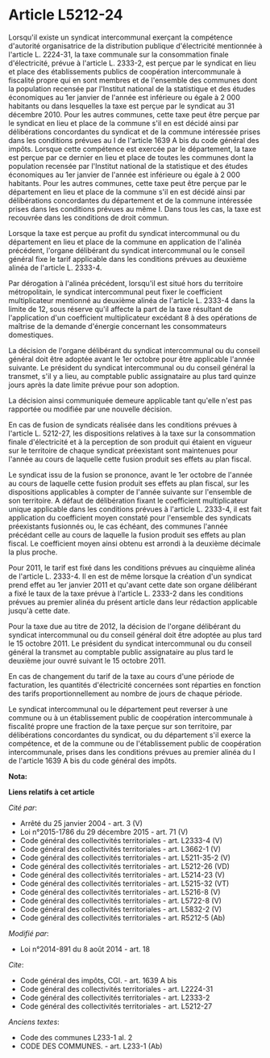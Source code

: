 # Article L5212-24

Lorsqu'il existe un syndicat intercommunal exerçant la compétence d'autorité organisatrice de la distribution publique
d'électricité mentionnée à l'article L. 2224-31, la taxe communale sur la consommation finale d'électricité, prévue à
l'article L. 2333-2, est perçue par le syndicat en lieu et place des établissements publics de coopération intercommunale à
fiscalité propre qui en sont membres et de l'ensemble des communes dont la population recensée par l'Institut national de la
statistique et des études économiques au 1er janvier de l'année est inférieure ou égale à 2 000 habitants ou dans lesquelles
la taxe est perçue par le syndicat au 31 décembre 2010. Pour les autres communes, cette taxe peut être perçue par le syndicat
en lieu et place de la commune s'il en est décidé ainsi par délibérations concordantes du syndicat et de la commune
intéressée prises dans les conditions prévues au I de l'article 1639 A bis du code général des impôts. Lorsque cette
compétence est exercée par le département, la taxe est perçue par ce dernier en lieu et place de toutes les communes dont la
population recensée par l'Institut national de la statistique et des études économiques au 1er janvier de l'année est
inférieure ou égale à 2 000 habitants. Pour les autres communes, cette taxe peut être perçue par le département en lieu et
place de la commune s'il en est décidé ainsi par délibérations concordantes du département et de la commune intéressée prises
dans les conditions prévues au même I. Dans tous les cas, la taxe est recouvrée dans les conditions de droit commun.

Lorsque la taxe est perçue au profit du syndicat intercommunal ou du département en lieu et place de la commune en
application de l'alinéa précédent, l'organe délibérant du syndicat intercommunal ou le conseil général fixe le tarif
applicable dans les conditions prévues au deuxième alinéa de l'article L. 2333-4.

Par dérogation à l'alinéa précédent, lorsqu'il est situé hors du territoire métropolitain, le syndicat intercommunal peut
fixer le coefficient multiplicateur mentionné au deuxième alinéa de l'article L. 2333-4 dans la limite de 12, sous réserve
qu'il affecte la part de la taxe résultant de l'application d'un coefficient multiplicateur excédant 8 à des opérations de
maîtrise de la demande d'énergie concernant les consommateurs domestiques.

La décision de l'organe délibérant du syndicat intercommunal ou du conseil général doit être adoptée avant le 1er octobre
pour être applicable l'année suivante. Le président du syndicat intercommunal ou du conseil général la transmet, s'il y a
lieu, au comptable public assignataire au plus tard quinze jours après la date limite prévue pour son adoption.

La décision ainsi communiquée demeure applicable tant qu'elle n'est pas rapportée ou modifiée par une nouvelle décision.

En cas de fusion de syndicats réalisée dans les conditions prévues à l'article L. 5212-27, les dispositions relatives à la
taxe sur la consommation finale d'électricité et à la perception de son produit qui étaient en vigueur sur le territoire de
chaque syndicat préexistant sont maintenues pour l'année au cours de laquelle cette fusion produit ses effets au plan fiscal.

Le syndicat issu de la fusion se prononce, avant le 1er octobre de l'année au cours de laquelle cette fusion produit ses
effets au plan fiscal, sur les dispositions applicables à compter de l'année suivante sur l'ensemble de son territoire. A
défaut de délibération fixant le coefficient multiplicateur unique applicable dans les conditions prévues à l'article L.
2333-4, il est fait application du coefficient moyen constaté pour l'ensemble des syndicats préexistants fusionnés ou, le cas
échéant, des communes l'année précédant celle au cours de laquelle la fusion produit ses effets au plan fiscal. Le
coefficient moyen ainsi obtenu est arrondi à la deuxième décimale la plus proche.

Pour 2011, le tarif est fixé dans les conditions prévues au cinquième alinéa de l'article L. 2333-4. Il en est de même
lorsque la création d'un syndicat prend effet au 1er janvier 2011 et qu'avant cette date son organe délibérant a fixé le taux
de la taxe prévue à l'article L. 2333-2 dans les conditions prévues au premier alinéa du présent article dans leur rédaction
applicable jusqu'à cette date.

Pour la taxe due au titre de 2012, la décision de l'organe délibérant du syndicat intercommunal ou du conseil général doit
être adoptée au plus tard le 15 octobre 2011. Le président du syndicat intercommunal ou du conseil général la transmet au
comptable public assignataire au plus tard le deuxième jour ouvré suivant le 15 octobre 2011.

En cas de changement du tarif de la taxe au cours d'une période de facturation, les quantités d'électricité concernées sont
réparties en fonction des tarifs proportionnellement au nombre de jours de chaque période.

Le syndicat intercommunal ou le département peut reverser à une commune ou à un établissement public de coopération
intercommunale à fiscalité propre une fraction de la taxe perçue sur son territoire, par délibérations concordantes du
syndicat, ou du département s'il exerce la compétence, et de la commune ou de l'établissement public de coopération
intercommunale, prises dans les conditions prévues au premier alinéa du I de l'article 1639 A bis du code général des impôts.

**Nota:**



**Liens relatifs à cet article**

_Cité par_:

  - Arrêté du 25 janvier 2004 - art. 3 (V)
  - Loi n°2015-1786 du 29 décembre 2015 - art. 71 (V)
  - Code général des collectivités territoriales - art. L2333-4 (V)
  - Code général des collectivités territoriales - art. L3662-1 (V)
  - Code général des collectivités territoriales - art. L5211-35-2 (V)
  - Code général des collectivités territoriales - art. L5212-26 (VD)
  - Code général des collectivités territoriales - art. L5214-23 (V)
  - Code général des collectivités territoriales - art. L5215-32 (VT)
  - Code général des collectivités territoriales - art. L5216-8 (V)
  - Code général des collectivités territoriales - art. L5722-8 (V)
  - Code général des collectivités territoriales - art. L5832-2 (V)
  - Code général des collectivités territoriales - art. R5212-5 (Ab)

_Modifié par_:

  - Loi n°2014-891 du 8 août 2014 - art. 18

_Cite_:

  - Code général des impôts, CGI. - art. 1639 A bis
  - Code général des collectivités territoriales - art. L2224-31
  - Code général des collectivités territoriales - art. L2333-2
  - Code général des collectivités territoriales - art. L5212-27

_Anciens textes_:

  - Code des communes L233-1 al. 2
  - CODE DES COMMUNES. - art. L233-1 (Ab)
